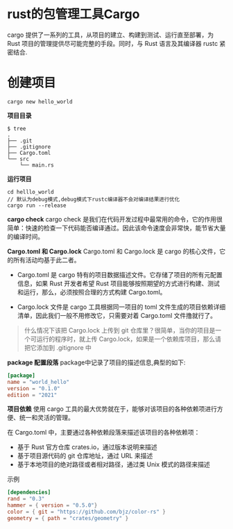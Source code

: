 # rust的包管理工具Cargo
cargo 提供了一系列的工具，从项目的建立、构建到测试、运行直至部署，为 Rust 项目的管理提供尽可能完整的手段。同时，与 Rust 语言及其编译器 rustc 紧密结合.

# 创建项目
```shell
cargo new hello_world
```
**项目目录**
```shell
$ tree
.
├── .git
├── .gitignore
├── Cargo.toml
└── src
    └── main.rs
```
**运行项目**
```shell
cd helllo_world
// 默认为debug模式,debug模式下rustc编译器不会对编译结果进行优化
cargo run --release
```
**cargo check**
cargo check 是我们在代码开发过程中最常用的命令，它的作用很简单：快速的检查一下代码能否编译通过。因此该命令速度会非常快，能节省大量的编译时间。

**Cargo.toml 和 Cargo.lock**
Cargo.toml 和 Cargo.lock 是 cargo 的核心文件，它的所有活动均基于此二者。

- Cargo.toml 是 cargo 特有的项目数据描述文件。它存储了项目的所有元配置信息，如果 Rust 开发者希望 Rust 项目能够按照期望的方式进行构建、测试和运行，那么，必须按照合理的方式构建 Cargo.toml。

- Cargo.lock 文件是 cargo 工具根据同一项目的 toml 文件生成的项目依赖详细清单，因此我们一般不用修改它，只需要对着 Cargo.toml 文件撸就行了。

> 什么情况下该把 Cargo.lock 上传到 git 仓库里？很简单，当你的项目是一个可运行的程序时，就上传 Cargo.lock，如果是一个依赖库项目，那么请把它添加到 .gitignore 中

**package 配置段落**
package中记录了项目的描述信息,典型的如下:
```toml
[package]
name = "world_hello"
version = "0.1.0"
edition = "2021"
```
**项目依赖**
使用 cargo 工具的最大优势就在于，能够对该项目的各种依赖项进行方便、统一和灵活的管理。

在 Cargo.toml 中，主要通过各种依赖段落来描述该项目的各种依赖项：

- 基于 Rust 官方仓库 crates.io，通过版本说明来描述
- 基于项目源代码的 git 仓库地址，通过 URL 来描述
- 基于本地项目的绝对路径或者相对路径，通过类 Unix 模式的路径来描述

示例
```toml
[dependencies]
rand = "0.3"
hammer = { version = "0.5.0"}
color = { git = "https://github.com/bjz/color-rs" }
geometry = { path = "crates/geometry" }
```
